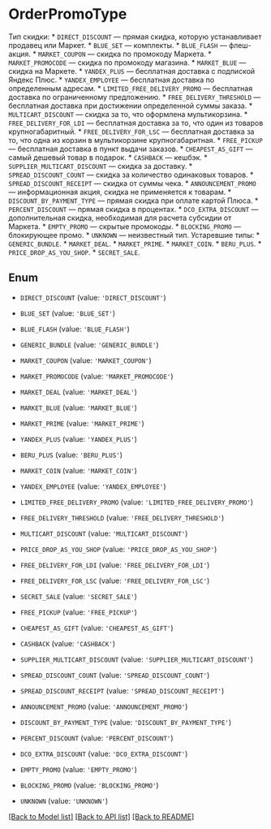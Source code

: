 # OrderPromoType

Тип скидки:  * `DIRECT_DISCOUNT` — прямая скидка, которую устанавливает продавец или Маркет.  * `BLUE_SET` — комплекты.  * `BLUE_FLASH` — флеш-акция.  * `MARKET_COUPON` — скидка по промокоду Маркета.  * `MARKET_PROMOCODE` — скидка по промокоду магазина.  * `MARKET_BLUE` — скидка на Маркете.  * `YANDEX_PLUS` — бесплатная доставка с подпиской Яндекс Плюс.  * `YANDEX_EMPLOYEE` — бесплатная доставка по определенным адресам.  * `LIMITED_FREE_DELIVERY_PROMO` — бесплатная доставка по ограниченному предложению.  * `FREE_DELIVERY_THRESHOLD` — бесплатная доставка при достижении определенной суммы заказа.  * `MULTICART_DISCOUNT` — скидка за то, что оформлена мультикорзина.  * `FREE_DELIVERY_FOR_LDI` — бесплатная доставка за то, что один из товаров крупногабаритный.  * `FREE_DELIVERY_FOR_LSC` — бесплатная доставка за то, что одна из корзин в мультикорзине крупногабаритная.  * `FREE_PICKUP` — бесплатная доставка в пункт выдачи заказов.  * `CHEAPEST_AS_GIFT` — самый дешевый товар в подарок.  * `CASHBACK` — кешбэк.  * `SUPPLIER_MULTICART_DISCOUNT` — скидка за доставку.  * `SPREAD_DISCOUNT_COUNT` — скидка за количество одинаковых товаров.  * `SPREAD_DISCOUNT_RECEIPT` — скидка от суммы чека.  * `ANNOUNCEMENT_PROMO` — информационная акция, скидка не применяется к товарам.  * `DISCOUNT_BY_PAYMENT_TYPE` — прямая скидка при оплате картой Плюса.  * `PERCENT_DISCOUNT` — прямая скидка в процентах.  * `DCO_EXTRA_DISCOUNT` — дополнительная скидка, необходимая для расчета субсидии от Маркета.  * `EMPTY_PROMO` — скрытые промокоды.  * `BLOCKING_PROMO` — блокирующее промо.  * `UNKNOWN` — неизвестный тип.  Устаревшие типы:  * `GENERIC_BUNDLE`.  * `MARKET_DEAL`.  * `MARKET_PRIME`.  * `MARKET_COIN`.  * `BERU_PLUS`.  * `PRICE_DROP_AS_YOU_SHOP`.  * `SECRET_SALE`. 

## Enum

* `DIRECT_DISCOUNT` (value: `'DIRECT_DISCOUNT'`)

* `BLUE_SET` (value: `'BLUE_SET'`)

* `BLUE_FLASH` (value: `'BLUE_FLASH'`)

* `GENERIC_BUNDLE` (value: `'GENERIC_BUNDLE'`)

* `MARKET_COUPON` (value: `'MARKET_COUPON'`)

* `MARKET_PROMOCODE` (value: `'MARKET_PROMOCODE'`)

* `MARKET_DEAL` (value: `'MARKET_DEAL'`)

* `MARKET_BLUE` (value: `'MARKET_BLUE'`)

* `MARKET_PRIME` (value: `'MARKET_PRIME'`)

* `YANDEX_PLUS` (value: `'YANDEX_PLUS'`)

* `BERU_PLUS` (value: `'BERU_PLUS'`)

* `MARKET_COIN` (value: `'MARKET_COIN'`)

* `YANDEX_EMPLOYEE` (value: `'YANDEX_EMPLOYEE'`)

* `LIMITED_FREE_DELIVERY_PROMO` (value: `'LIMITED_FREE_DELIVERY_PROMO'`)

* `FREE_DELIVERY_THRESHOLD` (value: `'FREE_DELIVERY_THRESHOLD'`)

* `MULTICART_DISCOUNT` (value: `'MULTICART_DISCOUNT'`)

* `PRICE_DROP_AS_YOU_SHOP` (value: `'PRICE_DROP_AS_YOU_SHOP'`)

* `FREE_DELIVERY_FOR_LDI` (value: `'FREE_DELIVERY_FOR_LDI'`)

* `FREE_DELIVERY_FOR_LSC` (value: `'FREE_DELIVERY_FOR_LSC'`)

* `SECRET_SALE` (value: `'SECRET_SALE'`)

* `FREE_PICKUP` (value: `'FREE_PICKUP'`)

* `CHEAPEST_AS_GIFT` (value: `'CHEAPEST_AS_GIFT'`)

* `CASHBACK` (value: `'CASHBACK'`)

* `SUPPLIER_MULTICART_DISCOUNT` (value: `'SUPPLIER_MULTICART_DISCOUNT'`)

* `SPREAD_DISCOUNT_COUNT` (value: `'SPREAD_DISCOUNT_COUNT'`)

* `SPREAD_DISCOUNT_RECEIPT` (value: `'SPREAD_DISCOUNT_RECEIPT'`)

* `ANNOUNCEMENT_PROMO` (value: `'ANNOUNCEMENT_PROMO'`)

* `DISCOUNT_BY_PAYMENT_TYPE` (value: `'DISCOUNT_BY_PAYMENT_TYPE'`)

* `PERCENT_DISCOUNT` (value: `'PERCENT_DISCOUNT'`)

* `DCO_EXTRA_DISCOUNT` (value: `'DCO_EXTRA_DISCOUNT'`)

* `EMPTY_PROMO` (value: `'EMPTY_PROMO'`)

* `BLOCKING_PROMO` (value: `'BLOCKING_PROMO'`)

* `UNKNOWN` (value: `'UNKNOWN'`)

[[Back to Model list]](../README.md#documentation-for-models) [[Back to API list]](../README.md#documentation-for-api-endpoints) [[Back to README]](../README.md)


